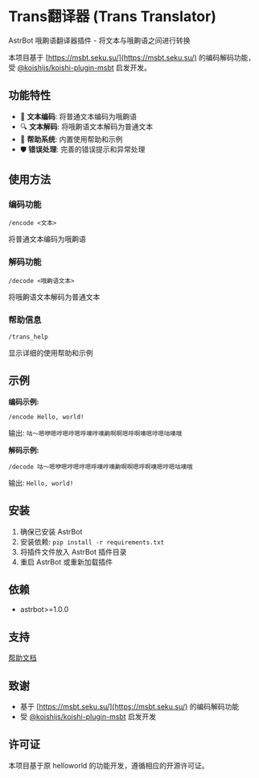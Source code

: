 # Trans翻译器 (Trans Translator)

AstrBot 哦齁语翻译器插件 - 将文本与哦齁语之间进行转换

本项目基于 [https://msbt.seku.su/](https://msbt.seku.su/) 的编码解码功能，受 [@koishijs/koishi-plugin-msbt](https://github.com/koishijs/koishi-plugin-msbt.git) 启发开发。

## 功能特性

- 🔄 **文本编码**: 将普通文本编码为哦齁语
- 🔍 **文本解码**: 将哦齁语文本解码为普通文本  
- 📖 **帮助系统**: 内置使用帮助和示例
- 🛡️ **错误处理**: 完善的错误提示和异常处理

## 使用方法

### 编码功能
```
/encode <文本>
```
将普通文本编码为哦齁语

### 解码功能
```
/decode <哦齁语文本>
```
将哦齁语文本解码为普通文本

### 帮助信息
```
/trans_help
```
显示详细的使用帮助和示例

## 示例

**编码示例:**
```
/encode Hello, world!
```
输出: `咕～嗯咿嗯哼嗯哼嗯呼噢哼噢齁啊啊嗯呼啊噢嗯哼嗯咕噢哦`

**解码示例:**
```
/decode 咕～嗯咿嗯哼嗯哼嗯呼噢哼噢齁啊啊嗯呼啊噢嗯哼嗯咕噢哦
```
输出: `Hello, world!`

## 安装

1. 确保已安装 AstrBot
2. 安装依赖: `pip install -r requirements.txt`
3. 将插件文件放入 AstrBot 插件目录
4. 重启 AstrBot 或重新加载插件

## 依赖

- astrbot>=1.0.0

## 支持

[帮助文档](https://astrbot.app)

## 致谢

- 基于 [https://msbt.seku.su/](https://msbt.seku.su/) 的编码解码功能
- 受 [@koishijs/koishi-plugin-msbt](https://github.com/koishijs/koishi-plugin-msbt.git) 启发开发

## 许可证

本项目基于原 helloworld 的功能开发，遵循相应的开源许可证。
